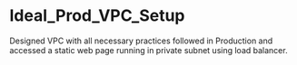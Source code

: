 # Ideal_Prod_VPC_Setup
Designed VPC with all necessary practices followed in Production and accessed a static web page running in private subnet using load balancer.
